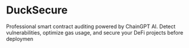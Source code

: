 # DuckSecure
Professional smart contract auditing powered by ChainGPT AI. Detect vulnerabilities, optimize gas usage, and secure your DeFi projects before deploymen
